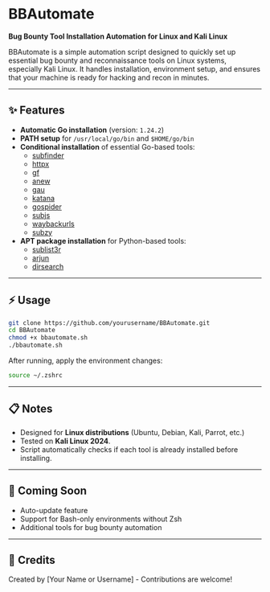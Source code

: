 # BBAutomate

**Bug Bounty Tool Installation Automation for Linux and Kali Linux**

BBAutomate is a simple automation script designed to quickly set up essential bug bounty and reconnaissance tools on Linux systems, especially Kali Linux.
It handles installation, environment setup, and ensures that your machine is ready for hacking and recon in minutes.

---

## ✨ Features
- **Automatic Go installation** (version: `1.24.2`)
- **PATH setup** for `/usr/local/go/bin` and `$HOME/go/bin`
- **Conditional installation** of essential Go-based tools:
  - [subfinder](https://github.com/projectdiscovery/subfinder)
  - [httpx](https://github.com/projectdiscovery/httpx)
  - [gf](https://github.com/tomnomnom/gf)
  - [anew](https://github.com/tomnomnom/anew)
  - [gau](https://github.com/lc/gau)
  - [katana](https://github.com/projectdiscovery/katana)
  - [gospider](https://github.com/jaeles-project/gospider)
  - [subjs](https://github.com/lc/subjs)
  - [waybackurls](https://github.com/tomnomnom/waybackurls)
  - [subzy](https://github.com/LukaSikic/subzy)
- **APT package installation** for Python-based tools:
  - [sublist3r](https://github.com/aboul3la/Sublist3r)
  - [arjun](https://github.com/s0md3v/Arjun)
  - [dirsearch](https://github.com/maurosoria/dirsearch)

---

## ⚡ Usage

```bash
git clone https://github.com/yourusername/BBAutomate.git
cd BBAutomate
chmod +x bbautomate.sh
./bbautomate.sh
```

After running, apply the environment changes:

```bash
source ~/.zshrc
```

---

## 📋 Notes
- Designed for **Linux distributions** (Ubuntu, Debian, Kali, Parrot, etc.)
- Tested on **Kali Linux 2024**.
- Script automatically checks if each tool is already installed before installing.

---

## 🚀 Coming Soon
- Auto-update feature
- Support for Bash-only environments without Zsh
- Additional tools for bug bounty automation

---

## 💜 Credits
Created by [Your Name or Username] - Contributions are welcome!
